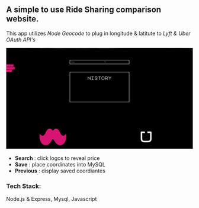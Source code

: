 ## A simple to use Ride Sharing comparison website.
This app utilizes *Node Geocode* to plug in longitude & latitute to 
*Lyft & Uber OAuth API's* 

![RideShare](/public/stylesheets/images/UI.png)

* __Search__ : click logos to reveal price
* __Save__ : place coordinates into MySQL
* __Previous__ : display saved coordiantes 

### Tech Stack: 
Node.js & Express, Mysql, Javascript
